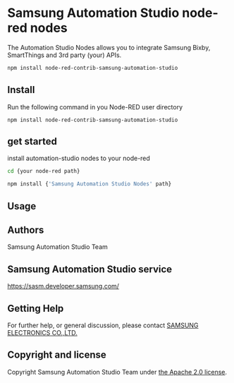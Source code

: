 # Samsung Automation Studio node-red nodes
The Automation Studio Nodes allows you to integrate Samsung Bixby, SmartThings and 3rd party (your) APIs.

```bash
npm install node-red-contrib-samsung-automation-studio
```

## Install
Run the following command in you Node-RED user directory 
```
npm install node-red-contrib-samsung-automation-studio
```

## get started
install automation-studio nodes to your node-red 
```bash
cd {your node-red path}

npm install {'Samsung Automation Studio Nodes' path}
```

## Usage

## Authors
Samsung Automation Studio Team

## Samsung Automation Studio service

https://sasm.developer.samsung.com/

## Getting Help

For further help, or general discussion, please contact [SAMSUNG ELECTRONICS CO.,LTD.](http://www.samsung.com/sec/)

## Copyright and license

Copyright Samsung Automation Studio Team under [the Apache 2.0 license](https://www.apache.org/licenses/LICENSE-2.0). 
  
 
